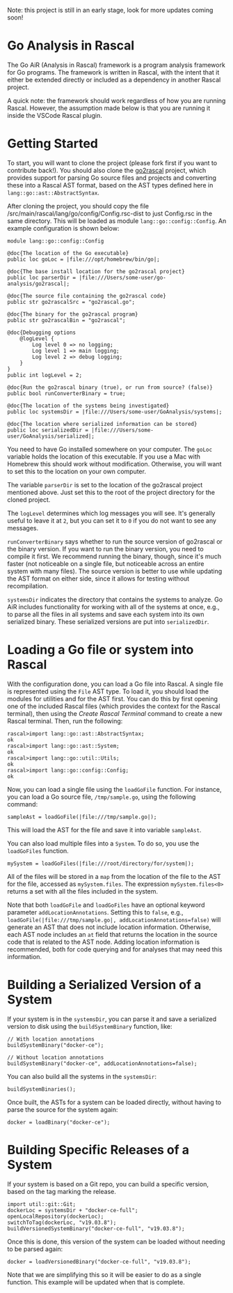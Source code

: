 Note: this project is still in an early stage, look for more updates coming soon!

# Go Analysis in Rascal

The Go AiR (Analysis in Rascal) framework is a program analysis framework for Go programs. The framework is written in Rascal, with the intent that it either be extended directly or included as a dependency in another Rascal project.

A quick note: the framework should work regardless of how you are running Rascal. However, the assumption made below is that you are running it inside the VSCode Rascal plugin.

# Getting Started

To start, you will want to clone the project (please fork first if you want to contribute back!). You should also clone the [go2rascal](https://github.com/PLSE-Lab/go2rascal) project, which provides support for parsing Go source files and projects and converting these into a Rascal AST format, based on the AST types defined here in `lang::go::ast::AbstractSyntax`.

After cloning the project, you should copy the file /src/main/rascal/lang/go/config/Config.rsc-dist to just Config.rsc in the same directory. This will be loaded as module `lang::go::config::Config`. An example configuration is shown below:

```
module lang::go::config::Config

@doc{The location of the Go executable}
public loc goLoc = |file:///opt/homebrew/bin/go|;

@doc{The base install location for the go2rascal project}
public loc parserDir = |file:///Users/some-user/go-analysis/go2rascal|;

@doc{The source file containing the go2rascal code}
public str go2rascalSrc = "go2rascal.go";

@doc{The binary for the go2rascal program}
public str go2rascalBin = "go2rascal";

@doc{Debugging options
	@logLevel {
		Log level 0 => no logging;
		Log level 1 => main logging;
		Log level 2 => debug logging;
	}
}
public int logLevel = 2;

@doc{Run the go2rascal binary (true), or run from source? (false)}
public bool runConverterBinary = true;

@doc{The location of the systems being investigated}
public loc systemsDir = |file:///Users/some-user/GoAnalysis/systems|;

@doc{The location where serialized information can be stored}
public loc serializedDir = |file:///Users/some-user/GoAnalysis/serialized|;
```

You need to have Go installed somewhere on your computer. The `goLoc` variable holds the location of this executable. If you use a Mac with Homebrew this should work without modification. Otherwise, you will want to set this to the location on your own computer.

The variable `parserDir` is set to the location of the go2rascal project mentioned above. Just set this to the root of the project directory for the cloned project.

The `logLevel` determines which log messages you will see. It's generally useful to leave it at `2`, but you can set it to `0` if you do not want to see any messages.

`runConverterBinary` says whether to run the source version of go2rascal or the binary version. If you want to run the binary version, you need to compile it first. We recommend running the binary, though, since it's much faster (not noticeable on a single file, but noticeable across an entire system with many files). The source version is better to use while updating the AST format on either side, since it allows for testing without recompilation.

`systemsDir` indicates the directory that contains the systems to analyze. Go AiR includes functionality for working with all of the systems at once, e.g., to parse all the files in all systems and save each system into its own serialized binary. These serialized versions are put into `serializedDir`.

# Loading a Go file or system into Rascal

With the configuration done, you can load a Go file into Rascal. A single file is represented using the `File` AST type. To load it, you should load the modules for utilities and for the AST first. You can do this by first opening one of the included Rascal files (which provides the context for the Rascal terminal), then using the _Create Rascal Terminal_ command to create a new Rascal terminal. Then, run the following:

```
rascal>import lang::go::ast::AbstractSyntax;
ok
rascal>import lang::go::ast::System;
ok
rascal>import lang::go::util::Utils;
ok
rascal>import lang::go::config::Config;
ok
```

Now, you can load a single file using the `loadGoFile` function. For instance, you can load a Go source file, `/tmp/sample.go`, using the following command:

```
sampleAst = loadGoFile(|file:///tmp/sample.go|);
```

This will load the AST for the file and save it into variable `sampleAst`.

You can also load multiple files into a `System`. To do so, you use the `loadGoFiles` function.

```
mySystem = loadGoFiles(|file:///root/directory/for/system|);
```

All of the files will be stored in a `map` from the location of the file to the AST for the file,
accessed as `mySystem.files`. The expression `mySystem.files<0>` returns a set with all the files
included in the system.

Note that both `loadGoFile` and `loadGoFiles` have an optional keyword parameter `addLocationAnnotations`. Setting this to `false`, e.g., `loadGoFile(|file:///tmp/sample.go|, addLocationAnnotations=false)` will generate an AST that does not include location information. Otherwise, each AST node includes an `at` field that returns the location in the source code that is related to the AST node. Adding location information is recommended, both for code querying and for analyses that may need this information. 

# Building a Serialized Version of a System

If your system is in the `systemsDir`, you can parse it and save a serialized version to disk using the `buildSystemBinary` function, like:

```
// With location annotations
buildSystemBinary("docker-ce");

// Without location annotations
buildSystemBinary("docker-ce", addLocationAnnotations=false);
```

You can also build all the systems in the `systemsDir`:

```
buildSystemBinaries();
```

Once built, the ASTs for a system can be loaded directly, without having to parse the source for the system again:

```
docker = loadBinary("docker-ce");
```

# Building Specific Releases of a System

If your system is based on a Git repo, you can build a specific version, based on the tag marking the release. 

```
import util::git::Git;
dockerLoc = systemsDir + "docker-ce-full";
openLocalRepository(dockerLoc);
switchToTag(dockerLoc, "v19.03.8");
buildVersionedSystemBinary("docker-ce-full", "v19.03.8");
```

Once this is done, this version of the system can be loaded without needing to be parsed again:

```
docker = loadVersionedBinary("docker-ce-full", "v19.03.8");
```

Note that we are simplifying this so it will be easier to do as a single function. This example will be updated when that is complete.
